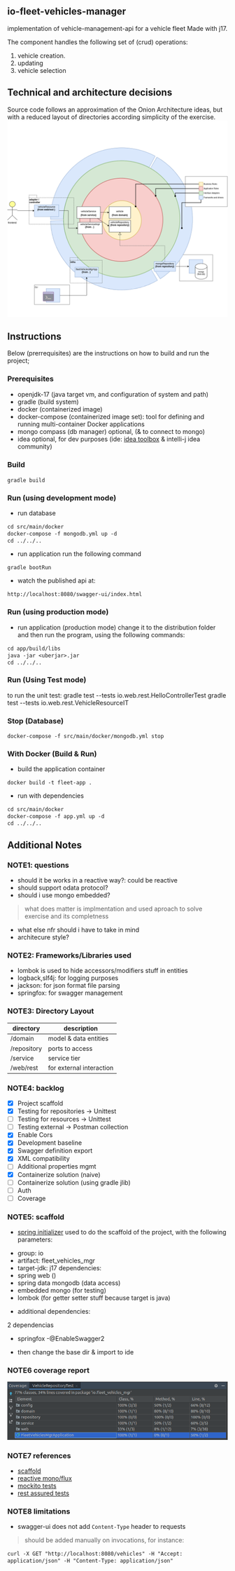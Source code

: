 io-fleet-vehicles-manager
--------------------------------
implementation of vehicle-management-api for a vehicle fleet
Made with j17.

The component handles the following set of (crud) operations:

1. vehicle creation.
2. updating
3. vehicle selection

## Technical and architecture decisions
Source code follows an approximation of the Onion Architecture ideas, 
but with a reduced layout of directories according simplicity of the exercise.
![hld-app-drawio](./docs/01_HLD_App.drawio.png)

## Instructions
Below (prerrequisites) are the instructions on how to build and run the project;

### Prerequisites

* openjdk-17 (java target vm, and configuration of system and path)
* gradle (build system)
* docker (containerized image)
* docker-compose (containerized image set): tool for defining and running multi-container Docker applications
* mongo compass (db manager) optional, (& to connect to mongo)
* idea optional, for dev purposes (ide: [idea toolbox](https://www.jetbrains.com/toolbox-app/)
  & intelli-j idea community)

### Build

`gradle build`

### Run (using development mode)
* run database
```
cd src/main/docker
docker-compose -f mongodb.yml up -d
cd ../../..
```
* run application
run the following command
```
gradle bootRun
```
* watch the published api at:
```
http://localhost:8080/swagger-ui/index.html
```


### Run (using production mode)
* run application (production mode)
  change it to the distribution folder
  and then run the program, using the following commands:
```
cd app/build/libs
java -jar <uberjar>.jar
cd ../../..
```

### Run (Using Test mode)

to run the unit test:
gradle test --tests io.web.rest.HelloControllerTest
gradle test --tests io.web.rest.VehicleResourceIT


### Stop (Database)
```
docker-compose -f src/main/docker/mongodb.yml stop
```

### With Docker (Build & Run)
* build the application container
```
docker build -t fleet-app .
```
* run with dependencies
```
cd src/main/docker
docker-compose -f app.yml up -d
cd ../../..
```

## Additional Notes

### **NOTE1**: questions

* should it be works in a reactive way?: could be reactive
* should support odata protocol?
* should i use mongo embedded? 
> what does matter is implmentation and used aproach to solve exercise and its completness
* what else nfr should i have to take in mind
* architecure style?


### **NOTE2**: Frameworks/Libraries used
- lombok is used to hide accessors/modifiers stuff in entities
- logback,slf4j: for logging purposes
- jackson: for json format file parsing
- springfox: for swagger management

### **NOTE3**: Directory Layout

| directory   | description
|-------------|------------------------------|
| /domain     | model & data entities        |
| /repository | ports to access              |
| /service    | service tier                 |
| /web/rest   | for external interaction     |


### **NOTE4**: backlog

- [x] Project scaffold
- [x] Testing for repositories -> Unittest
- [ ] Testing for resources -> Unittest
- [ ] Testing external -> Postman collection
- [x] Enable Cors
- [x] Development baseline
- [x] Swagger definition export
- [x] XML compatibility
- [ ] Additional properties mgmt
- [x] Containerize solution (naive)
- [ ] Containerize solution (using gradle jlib)
- [ ] Auth
- [ ] Coverage

### **NOTE5**: scaffold

* [spring initializer](https://start.spring.io/) used to do the scaffold of the project, with the following 
parameters:
- group: io
- artifact: fleet_vehicles_mgr
- target-jdk: j17
dependencies: 
- spring web ()
- spring data mongodb (data access)
- embedded mongo (for testing)
- lombok (for getter setter stuff because target is java)

* additional dependencies:

2 dependencias
- springfox
-@EnableSwagger2

* then change the base dir & import to ide


### **NOTE6** coverage report
![idea-coverage-report](./docs/idea_jacoco_coverage_report.png)

### **NOTE7** references
* [scaffold](https://www.youtube.com/watch?v=OtBukxJy4kg)
* [reactive mono/flux](https://www.youtube.com/watch?v=3J_X1srMk3s)
* [mockito tests](https://www.youtube.com/watch?v=N8fQC89IhZA)
* [rest assured tests](https://www.youtube.com/watch?v=zEkI8xi3Mjs)

### **NOTE8** limitations
* swagger-ui does not add `Content-Type` header to requests
 > should be added manually on invocations, for instance:
```
curl -X GET "http://localhost:8080/vehicles" -H "Accept: application/json" -H "Content-Type: application/json"
```